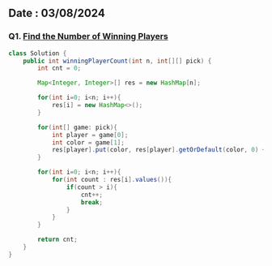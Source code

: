 
## Date : 03/08/2024
### Q1. [Find the Number of Winning Players](https://leetcode.com/contest/biweekly-contest-136/problems/find-the-number-of-winning-players/)

```java
class Solution {
    public int winningPlayerCount(int n, int[][] pick) {
        int cnt = 0;

        Map<Integer, Integer>[] res = new HashMap[n];

        for(int i=0; i<n; i++){
            res[i] = new HashMap<>(); 
        }

        for(int[] game: pick){
            int player = game[0];
            int color = game[1];
            res[player].put(color, res[player].getOrDefault(color, 0) + 1);
        }

        for(int i=0; i<n; i++){
            for(int count : res[i].values()){
                if(count > i){
                    cnt++;
                    break;
                }
            }
        }

        return cnt;
    }
}
```